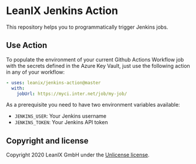 # LeanIX Jenkins Action

This repository helps you to programmatically trigger Jenkins jobs.

## Use Action

To populate the environment of your current Github Actions Workflow job with the secrets defined in the Azure Key Vault, just use the following action in any of your workflow:

```yaml
- uses: leanix/jenkins-action@master
  with:
    jobUrl: https://myci.inter.net/job/my-job/
```

As a prerequisite you need to have two environment variables available:

* `JENKINS_USER`: Your Jenkins username
* `JENKINS_TOKEN`: Your Jenkins API token

## Copyright and license

Copyright 2020 LeanIX GmbH under the [Unlicense license](LICENSE).

